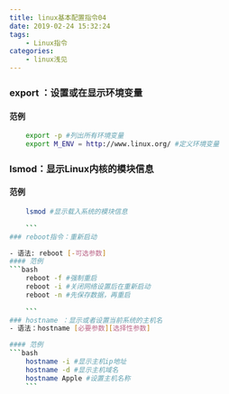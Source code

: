 ```yaml
---
title: linux基本配置指令04
date: 2019-02-24 15:32:24
tags: 
    - Linux指令
categories: 
    - linux浅见
---
```

### export ：设置或在显示环境变量

#### 范例
```bash
    export -p #列出所有环境变量
    export M_ENV = http://www.linux.org/ #定义环境变量 
 ```
### lsmod：显示Linux内核的模块信息

#### 范例
```bash
    lsmod #显示载入系统的模块信息
    
    ```
### reboot指令：重新启动

- 语法: reboot [-可选参数]
#### 范例
```bash
    reboot -f #强制重启
    reboot -i #关闭网络设置后在重新启动
    reboot -n #先保存数据，再重启
    
    ```
### hostname ：显示或者设置当前系统的主机名
- 语法：hostname [必要参数][选择性参数]

#### 范例
```bash
    hostname -i #显示主机ip地址
    hostname -d #显示主机域名
    hostname Apple #设置主机名称
    ```
    